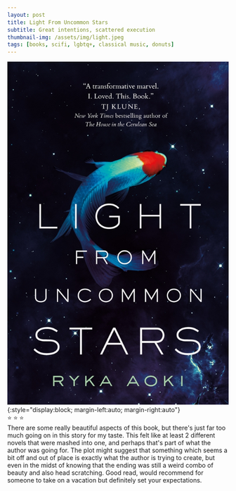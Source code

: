```yaml
---
layout: post
title: Light From Uncommon Stars
subtitle: Great intentions, scattered execution
thumbnail-img: /assets/img/light.jpeg
tags: [books, scifi, lgbtq+, classical music, donuts]
---
```

![Light From Uncommon Stars cover](/assets/img/light.jpeg){:style="display:block; margin-left:auto; margin-right:auto"}
<br>
:star: :star: :star: 
<br>
There are some really beautiful aspects of this book, but there's just far too much going on in this story for my taste. This felt like at least 2 different novels that were mashed into one, and perhaps that's part of what the author was going for. The plot might suggest that something which seems a bit off and out of place is exactly what the author is trying to create, but even in the midst of knowing that the ending was still a weird combo of beauty and also head scratching. Good read, would recommend for someone to take on a vacation but definitely set your expectations.

